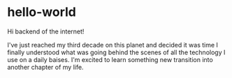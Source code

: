 # hello-world

Hi backend of the internet!

I've just reached my third decade on this planet and decided it was time I finally understood what was going behind the scenes of all the technology I use on a daily baises. I'm excited to learn something new transition into another chapter of my life.
